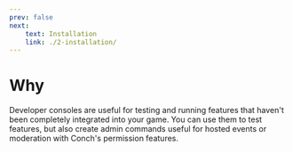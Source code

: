 ```yaml
---
prev: false
next:
    text: Installation
    link: ./2-installation/
---
```


# Why

Developer consoles are useful for testing and running features that haven't been completely integrated into your game. You can use them to test features, but also create admin commands useful for hosted events or moderation with Conch's permission features.
